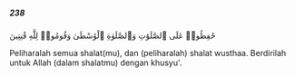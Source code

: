 ##### 238

<span class="ayah">حَٰفِظُوا۟ عَلَى ٱلصَّلَوَٰتِ وَٱلصَّلَوٰةِ ٱلْوُسْطَىٰ وَقُومُوا۟ لِلَّهِ قَٰنِتِينَ</span>

<span class="ayah_translation">Peliharalah semua shalat(mu), dan (peliharalah) shalat wusthaa. Berdirilah untuk Allah (dalam shalatmu) dengan khusyu'.</span>
